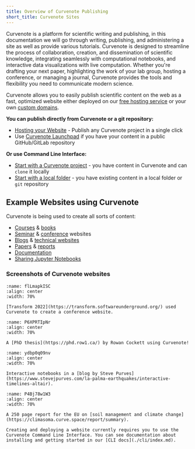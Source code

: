 ```yaml
---
title: Overview of Curvenote Publishing
short_title: Curvenote Sites
---
```


Curvenote is a platform for scientific writing and publishing, in this documentation we will go through writing, publishing, and administering a site as well as provide various tutorials. Curvenote is designed to streamline the process of collaboration, creation, and dissemination of scientific knowledge, integrating seamlessly with computational notebooks, and interactive data visualizations with live computation. Whether you're drafting your next paper, highlighting the work of your lab group, hosting a conference, or managing a journal, Curvenote provides the tools and flexibility you need to communicate modern science.

Curvenote allows you to easily publish scientific content on the web as a fast, optimized website either deployed on our [free hosting service](oxa:Eh6WvY9NT46Ds4lE3OqJ/6xTpl07Az7VN9tdldJAt 'Hosting on curve.space') or your own [custom domains](./sites/custom-domains.md).

**You can publish directly from Curvenote or a git repository:**

- [Hosting your Website](oxa:Eh6WvY9NT46Ds4lE3OqJ/6xTpl07Az7VN9tdldJAt 'Hosting your Website') - Publish any Curvenote project in a single click
- Use [Curvenote Launchpad](https://try.curvenote.com) if you have your content in a public GitHub/GitLab repository

**Or use Command Line Interface:**

- [Start with a Curvenote project](oxa:Eh6WvY9NT46Ds4lE3OqJ/cMzSX755ZfawTQbU41BV 'Start with a Curvenote project') - you have content in Curvenote and can `clone` it locally
- [Start with a local folder](oxa:Eh6WvY9NT46Ds4lE3OqJ/awl1FKZAY7CpiX7GWWXS 'Start with a local folder') - you have existing content in a local folder or `git` repository

## Example Websites using Curvenote

Curvenote is being used to create all sorts of content:

- [Courses](https://geosci-inversion.curve.space) & [books](https://climasoma.curve.space/)
- [Seminar](https://seminars.simpeg.xyz/) & [conference](https://transform.softwareunderground.org/) websites
- [Blogs](https://curvenote.com/blog) & [technical websites](https://www.stevejpurves.com/blog)
- [Papers](https://www.stevejpurves.com/la-palma-earthquakes) & [reports](https://www.stevejpurves.com/computational-finance)
- [Documentation](http://curvenote.com/docs)
- [Sharing Jupyter Notebooks](https://jarmitage.curve.space/)

### Screenshots of Curvenote websites

```{figure} images/Eh6WvY9NT46Ds4lE3OqJ-BPUsfKGKYjkbeVep7pas-v1.png
:name: flLmapkISC
:align: center
:width: 70%

[Transform 2022](https://transform.softwareunderground.org/) used Curvenote to create a conference website.
```

```{figure} images/Eh6WvY9NT46Ds4lE3OqJ-P4CT5O933tyXwd3EI7bU-v1.gif
:name: P6XPRTIpNr
:align: center
:width: 70%

A [PhD thesis](https://phd.row1.ca/) by Rowan Cockett using Curvenote!
```

```{figure} images/Eh6WvY9NT46Ds4lE3OqJ-MElmpFAv0wsWkfbS0YLb-v1.gif
:name: ydbp0q09nv
:align: center
:width: 70%

Interactive notebooks in a [blog by Steve Purves](https://www.stevejpurves.com/la-palma-earthquakes/interactive-timelines-altair).
```

```{figure} images/Eh6WvY9NT46Ds4lE3OqJ-75ClmoHck3X9LbuLYFLc-v1.png
:name: P4Bj78w1W3
:align: center
:width: 70%

A 250 page report for the EU on [soil management and climate change](https://climasoma.curve.space/report/summary).
```

```{note}
Creating and deploying a website currently requires you to use the Curvenote Command Line Interface. You can see documentation about installing and getting started in our [CLI docs](./cli/index.md).
```
